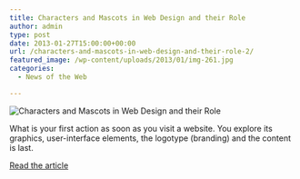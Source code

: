 ```yaml
---
title: Characters and Mascots in Web Design and their Role
author: admin
type: post
date: 2013-01-27T15:00:00+00:00
url: /characters-and-mascots-in-web-design-and-their-role-2/
featured_image: /wp-content/uploads/2013/01/img-261.jpg
categories:
  - News of the Web

---
```

<img src="https://i2.wp.com/cdn.designmodo.com/wp-content/uploads/2013/01/img-26.jpg?w=700" alt="Characters and Mascots in Web Design and their Role" data-recalc-dims="1" />

What is your first action as soon as you visit a website. You explore its graphics, user-interface elements, the logotype (branding) and the content is last.

<a href="http://designmodo.com/characters-mascots-web-design/" title="Characters and Mascots in Web Design and their Role" target="_blank">Read the article</a>